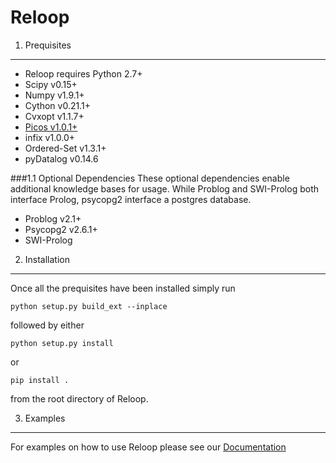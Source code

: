 Reloop
======

1. Prequisites
-----------
* Reloop requires Python 2.7+
* Scipy v0.15+
* Numpy v1.9.1+
* Cython v0.21.1+
* Cvxopt v1.1.7+
* [Picos v1.0.1+](http://picos.zib.de/dist/PICOS-1.0.1.tar.gz)
* infix v1.0.0+
* Ordered-Set v1.3.1+
* pyDatalog v0.14.6

###1.1 Optional Dependencies
These optional dependencies enable additional knowledge bases for usage. While Problog and SWI-Prolog 
both interface Prolog, psycopg2 interface a postgres database.

* Problog v2.1+
* Psycopg2 v2.6.1+
* SWI-Prolog


2. Installation
------------

Once all the prequisites have been installed simply run

`python setup.py build_ext --inplace`

followed by either 

`python setup.py install`

or

`pip install .`

from the root directory of Reloop.

3. Examples
--------

For examples on how to use Reloop please see our [Documentation](http://www-ai.cs.uni-dortmund.de/weblab/static/RLP/html/tutorial.html)